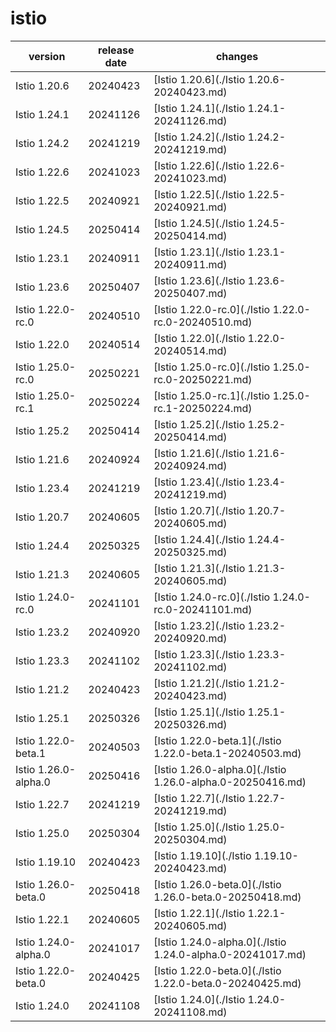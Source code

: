 # istio	


|version|release date|changes|
|---|---|---|
|Istio 1.20.6|20240423|[Istio 1.20.6](./Istio 1.20.6-20240423.md)|
|Istio 1.24.1|20241126|[Istio 1.24.1](./Istio 1.24.1-20241126.md)|
|Istio 1.24.2|20241219|[Istio 1.24.2](./Istio 1.24.2-20241219.md)|
|Istio 1.22.6|20241023|[Istio 1.22.6](./Istio 1.22.6-20241023.md)|
|Istio 1.22.5|20240921|[Istio 1.22.5](./Istio 1.22.5-20240921.md)|
|Istio 1.24.5|20250414|[Istio 1.24.5](./Istio 1.24.5-20250414.md)|
|Istio 1.23.1|20240911|[Istio 1.23.1](./Istio 1.23.1-20240911.md)|
|Istio 1.23.6|20250407|[Istio 1.23.6](./Istio 1.23.6-20250407.md)|
|Istio 1.22.0-rc.0|20240510|[Istio 1.22.0-rc.0](./Istio 1.22.0-rc.0-20240510.md)|
|Istio 1.22.0|20240514|[Istio 1.22.0](./Istio 1.22.0-20240514.md)|
|Istio 1.25.0-rc.0|20250221|[Istio 1.25.0-rc.0](./Istio 1.25.0-rc.0-20250221.md)|
|Istio 1.25.0-rc.1|20250224|[Istio 1.25.0-rc.1](./Istio 1.25.0-rc.1-20250224.md)|
|Istio 1.25.2|20250414|[Istio 1.25.2](./Istio 1.25.2-20250414.md)|
|Istio 1.21.6|20240924|[Istio 1.21.6](./Istio 1.21.6-20240924.md)|
|Istio 1.23.4|20241219|[Istio 1.23.4](./Istio 1.23.4-20241219.md)|
|Istio 1.20.7|20240605|[Istio 1.20.7](./Istio 1.20.7-20240605.md)|
|Istio 1.24.4|20250325|[Istio 1.24.4](./Istio 1.24.4-20250325.md)|
|Istio 1.21.3|20240605|[Istio 1.21.3](./Istio 1.21.3-20240605.md)|
|Istio 1.24.0-rc.0|20241101|[Istio 1.24.0-rc.0](./Istio 1.24.0-rc.0-20241101.md)|
|Istio 1.23.2|20240920|[Istio 1.23.2](./Istio 1.23.2-20240920.md)|
|Istio 1.23.3|20241102|[Istio 1.23.3](./Istio 1.23.3-20241102.md)|
|Istio 1.21.2|20240423|[Istio 1.21.2](./Istio 1.21.2-20240423.md)|
|Istio 1.25.1|20250326|[Istio 1.25.1](./Istio 1.25.1-20250326.md)|
|Istio 1.22.0-beta.1|20240503|[Istio 1.22.0-beta.1](./Istio 1.22.0-beta.1-20240503.md)|
|Istio 1.26.0-alpha.0|20250416|[Istio 1.26.0-alpha.0](./Istio 1.26.0-alpha.0-20250416.md)|
|Istio 1.22.7|20241219|[Istio 1.22.7](./Istio 1.22.7-20241219.md)|
|Istio 1.25.0|20250304|[Istio 1.25.0](./Istio 1.25.0-20250304.md)|
|Istio 1.19.10|20240423|[Istio 1.19.10](./Istio 1.19.10-20240423.md)|
|Istio 1.26.0-beta.0|20250418|[Istio 1.26.0-beta.0](./Istio 1.26.0-beta.0-20250418.md)|
|Istio 1.22.1|20240605|[Istio 1.22.1](./Istio 1.22.1-20240605.md)|
|Istio 1.24.0-alpha.0|20241017|[Istio 1.24.0-alpha.0](./Istio 1.24.0-alpha.0-20241017.md)|
|Istio 1.22.0-beta.0|20240425|[Istio 1.22.0-beta.0](./Istio 1.22.0-beta.0-20240425.md)|
|Istio 1.24.0|20241108|[Istio 1.24.0](./Istio 1.24.0-20241108.md)|
